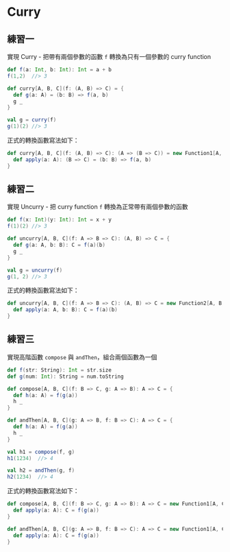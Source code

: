 # Curry

## 練習一
實現 Curry - 把帶有兩個參數的函數 `f` 轉換為只有一個參數的 curry function

```scala
def f(a: Int, b: Int): Int = a + b
f(1,2)  //> 3

def curry[A, B, C](f: (A, B) => C) = {
  def g(a: A) = (b: B) => f(a, b)
  g _
}

val g = curry(f)
g(1)(2) //> 3
```

正式的轉換函數寫法如下：
```scala
def curry[A, B, C](f: (A, B) => C): (A => (B => C)) = new Function1[A, (B => C)] {
  def apply(a: A): (B => C) = (b: B) => f(a, b)
}
```

## 練習二
實現 Uncurry - 把 curry function `f` 轉換為正常帶有兩個參數的函數

```scala
def f(x: Int)(y: Int): Int = x + y
f(1)(2) //> 3

def uncurry[A, B, C](f: A => B => C): (A, B) => C = {
  def g(a: A, b: B): C = f(a)(b)
  g _
}

val g = uncurry(f)
g(1, 2) //> 3
```

正式的轉換函數寫法如下：
```scala
def uncurry[A, B, C](f: A => B => C): (A, B) => C = new Function2[A, B, C] {
  def apply(a: A, b: B): C = f(a)(b)
}
```

## 練習三
實現高階函數 `compose` 與 `andThen`，組合兩個函數為一個

```scala
def f(str: String): Int = str.size
def g(num: Int): String = num.toString

def compose[A, B, C](f: B => C, g: A => B): A => C = {
  def h(a: A) = f(g(a))
  h _
}

def andThen[A, B, C](g: A => B, f: B => C): A => C = {
  def h(a: A) = f(g(a))
  h _
}

val h1 = compose(f, g)
h1(1234)  //> 4

val h2 = andThen(g, f)
h2(1234)  //> 4
```

正式的轉換函數寫法如下：
```scala
def compose[A, B, C](f: B => C, g: A => B): A => C = new Function1[A, C] {
  def apply(a: A): C = f(g(a))
}

def andThen[A, B, C](g: A => B, f: B => C): A => C = new Function1[A, C] {
  def apply(a: A): C = f(g(a))
}
```
